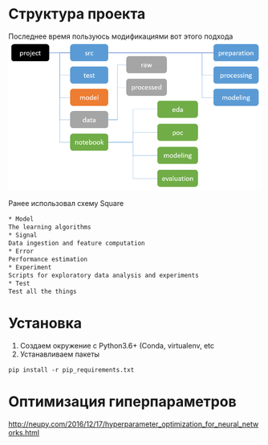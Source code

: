 # Структура проекта
Последнее время пользуюсь модификациями вот этого подхода
![Структура проекта](./structure.png)

Ранее использовал схему Square
```
* Model
The learning algorithms
* Signal
Data ingestion and feature computation
* Error
Performance estimation
* Experiment
Scripts for exploratory data analysis and experiments
* Test
Test all the things
```
# Установка
1) Создаем окружение  c  Python3.6+ (Conda, virtualenv, etc
2) Устанавливаем пакеты
```
pip install -r pip_requirements.txt
```

# Оптимизация гиперпараметров
http://neupy.com/2016/12/17/hyperparameter_optimization_for_neural_networks.html


